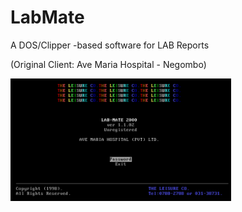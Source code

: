 # LabMate

A DOS/Clipper -based software for LAB Reports

(Original Client: Ave Maria Hospital - Negombo)


<img alt="screenshot" src="./Project-basics/Screenshot.png?raw=true" width="70%" height="50%" />
